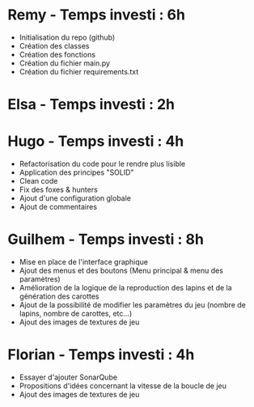 # Remy - Temps investi : 6h
- Initialisation du repo (github)
- Création des classes 
- Création des fonctions
- Création du fichier main.py
- Création du fichier requirements.txt

# Elsa - Temps investi : 2h

# Hugo - Temps investi : 4h
- Refactorisation du code pour le rendre plus lisible
- Application des principes "SOLID"
- Clean code
- Fix des foxes & hunters
- Ajout d'une configuration globale
- Ajout de commentaires

# Guilhem - Temps investi : 8h
- Mise en place de l'interface graphique
- Ajout des menus et des boutons (Menu principal & menu des paramètres)
- Amélioration de la logique de la reproduction des lapins et de la génération des carottes
- Ajout de la possibilité de modifier les paramètres du jeu (nombre de lapins, nombre de carottes, etc...)
- Ajout des images de textures de jeu

# Florian - Temps investi : 4h
- Essayer d'ajouter SonarQube
- Propositions d'idées concernant la vitesse de la boucle de jeu
- Ajout des images de textures de jeu
